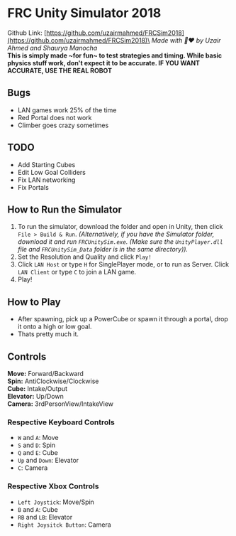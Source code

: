 # FRC Unity Simulator 2018
Github Link: [https://github.com/uzairmahmed/FRCSim2018](https://github.com/uzairmahmed/FRCSim2018)\
*Made with 🤖❤️ by Uzair Ahmed and Shaurya Manocha*\
**This is simply made ~for fun~ to test strategies and timing. While basic physics stuff work, don't expect it to be accurate. IF YOU WANT ACCURATE, USE THE REAL ROBOT**

## Bugs
- LAN games work 25% of the time
- Red Portal does not work
- Climber goes crazy sometimes

## TODO
- Add Starting Cubes
- Edit Low Goal Colliders
- Fix LAN networking
- Fix Portals


## How to Run the Simulator
1. To run the simulator, download the folder and open in Unity, then click `File > Build & Run`. *(Alternatively, if you have the Simulator folder, download it and run `FRCUnitySim.exe`. (Make sure the `UnityPlayer.dll` file and `FRCUnitySim_Data` folder is in the same directory)).*
2. Set the Resolution and Quality and click `Play!`
3. Click `LAN Host` or type `H` for SinglePlayer mode, or to run as Server. Click `LAN Client` or type `C` to join a LAN game.
4. Play!

## How to Play
- After spawning, pick up a PowerCube or spawn it through a portal, drop it onto a high or low goal. 
- Thats pretty much it.

## Controls
**Move:** Forward/Backward\
**Spin:** AntiClockwise/Clockwise\
**Cube:** Intake/Output\
**Elevator:** Up/Down\
**Camera:** 3rdPersonView/IntakeView

### Respective Keyboard Controls
- `W` and `A`: Move
- `S` and `D`: Spin
- `Q` and `E`: Cube
- `Up` and `Down`: Elevator
- `C`: Camera

### Respective Xbox Controls
- `Left Joystick`: Move/Spin
- `B` and `A`: Cube
- `RB` and `LB`: Elevator
- `Right Joysitck Button`: Camera
